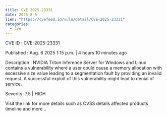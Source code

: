 ```yaml
--- 
title: CVE-2025-23331
date: 2025-8-6
lien: "https://cvefeed.io/vuln/detail/CVE-2025-23331"
categories:
  - cve
---
```


CVE ID : CVE-2025-23331

Published :  Aug. 6
2025
1:15 p.m. | 4 hours
10 minutes ago

Description : NVIDIA Triton Inference Server for Windows and Linux contains a vulnerability where a user could cause a memory allocation with excessive size value
leading to a segmentation fault
by providing an invalid request. A successful exploit of this vulnerability might lead to denial of service.

Severity: 7.5 | HIGH

Visit the link for more details
such as CVSS details
affected products
timeline
and more...
